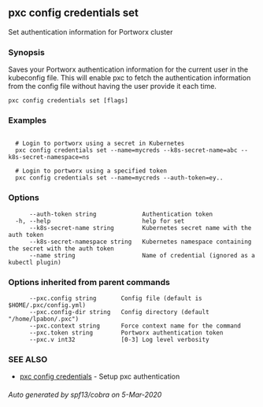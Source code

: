 ## pxc config credentials set

Set authentication information for Portworx cluster

### Synopsis

Saves your Portworx authentication information for the current
user in the kubeconfig file. This will enable pxc to fetch the authentication
information from the config file without having the user provide it each time.

```
pxc config credentials set [flags]
```

### Examples

```

  # Login to portworx using a secret in Kubernetes
  pxc config credentials set --name=mycreds --k8s-secret-name=abc --k8s-secret-namespace=ns

  # Login to portworx using a specified token
  pxc config credentials set --name=mycreds --auth-token=ey..
```

### Options

```
      --auth-token string             Authentication token
  -h, --help                          help for set
      --k8s-secret-name string        Kubernetes secret name with the auth token
      --k8s-secret-namespace string   Kubernetes namespace containing the secret with the auth token
      --name string                   Name of credential (ignored as a kubectl plugin)
```

### Options inherited from parent commands

```
      --pxc.config string       Config file (default is $HOME/.pxc/config.yml)
      --pxc.config-dir string   Config directory (default "/home/lpabon/.pxc")
      --pxc.context string      Force context name for the command
      --pxc.token string        Portworx authentication token
      --pxc.v int32             [0-3] Log level verbosity
```

### SEE ALSO

* [pxc config credentials](pxc_config_credentials.md)	 - Setup pxc authentication

###### Auto generated by spf13/cobra on 5-Mar-2020
